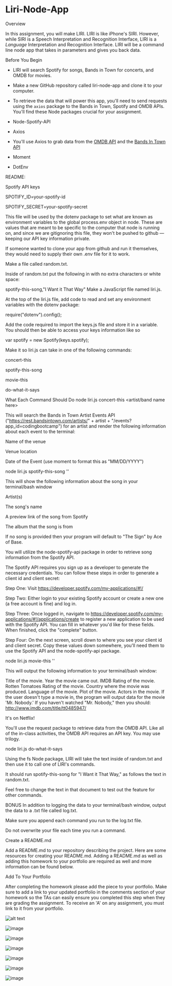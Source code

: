 # Liri-Node-App

Overview

In this assignment, you will make LIRI. LIRI is like iPhone's SIRI. However, while SIRI is a Speech Interpretation and Recognition Interface, LIRI is a _Language_ Interpretation and Recognition Interface. LIRI will be a command line node app that takes in parameters and gives you back data.

Before You Begin

*  LIRI will search Spotify for songs, Bands in Town for concerts, and OMDB for movies.

*  Make a new GitHub repository called liri-node-app and clone it to your computer.

*  To retrieve the data that will power this app, you'll need to send requests using the `axios` package to the Bands in Town, Spotify and OMDB APIs. You'll find these Node packages crucial for your assignment.

* Node-Spotify-API

* Axios

* You'll use Axios to grab data from the [OMDB API](http://www.omdbapi.com) and the [Bands In Town API](http://www.artists.bandsintown.com/bandsintown-api)

* Moment

* DotEnv

README:

Spotify API keys

SPOTIFY_ID=your-spotify-id 

SPOTIFY_SECRET=your-spotify-secret 

This file will be used by the dotenv package to set what are known as environment variables to the global process.env object in node. These are values that are meant to be specific to the computer that node is running on, and since we are gitignoring this file, they won't be pushed to github — keeping our API key information private.

If someone wanted to clone your app from github and run it themselves, they would need to supply their own .env file for it to work.

Make a file called random.txt.

Inside of random.txt put the following in with no extra characters or white space:

spotify-this-song,"I Want it That Way" Make a JavaScript file named liri.js.

At the top of the liri.js file, add code to read and set any environment variables with the dotenv package:

require("dotenv").config(); 

Add the code required to import the keys.js file and store it in a variable. You should then be able to access your keys information like so

var spotify = new Spotify(keys.spotify);

 Make it so liri.js can take in one of the following commands:

concert-this

spotify-this-song

movie-this

do-what-it-says

What Each Command Should Do node liri.js concert-this <artist/band name here>

This will search the Bands in Town Artist Events API ("https://rest.bandsintown.com/artists/" + artist + "/events?app_id=codingbootcamp") for an artist and render the following information about each event to the terminal:

Name of the venue

Venue location

Date of the Event (use moment to format this as "MM/DD/YYYY")

node liri.js spotify-this-song ''

This will show the following information about the song in your terminal/bash window

Artist(s)

The song's name

A preview link of the song from Spotify

The album that the song is from

If no song is provided then your program will default to "The Sign" by Ace of Base.

You will utilize the node-spotify-api package in order to retrieve song information from the Spotify API.

The Spotify API requires you sign up as a developer to generate the necessary credentials. You can follow these steps in order to generate a client id and client secret:

Step One: Visit https://developer.spotify.com/my-applications/#!/

Step Two: Either login to your existing Spotify account or create a new one (a free account is fine) and log in.

Step Three: Once logged in, navigate to https://developer.spotify.com/my-applications/#!/applications/create to register a new application to be used with the Spotify API. You can fill in whatever you'd like for these fields. When finished, click the "complete" button.

Step Four: On the next screen, scroll down to where you see your client id and client secret. Copy these values down somewhere, you'll need them to use the Spotify API and the node-spotify-api package.

node liri.js movie-this ''

This will output the following information to your terminal/bash window:

Title of the movie.
Year the movie came out.
IMDB Rating of the movie.
Rotten Tomatoes Rating of the movie.
Country where the movie was produced.
Language of the movie.
Plot of the movie.
Actors in the movie. If the user doesn't type a movie in, the program will output data for the movie 'Mr. Nobody.'
If you haven't watched "Mr. Nobody," then you should: http://www.imdb.com/title/tt0485947/

It's on Netflix!

You'll use the request package to retrieve data from the OMDB API. Like all of the in-class activities, the OMDB API requires an API key. You may use trilogy.

node liri.js do-what-it-says

Using the fs Node package, LIRI will take the text inside of random.txt and then use it to call one of LIRI's commands.

It should run spotify-this-song for "I Want it That Way," as follows the text in random.txt.

Feel free to change the text in that document to test out the feature for other commands.

BONUS In addition to logging the data to your terminal/bash window, output the data to a .txt file called log.txt.

Make sure you append each command you run to the log.txt file.

Do not overwrite your file each time you run a command.

Create a README.md

 Add a README.md to your repository describing the project. Here are some resources for creating your README.md.  Adding a README.md as well as adding this homework to your portfolio are required as well and more information can be found below.

Add To Your Portfolio

 After completing the homework please add the piece to your portfolio. Make sure to add a link to your updated portfolio in the comments section of your homework so the TAs can easily ensure you completed this step when they are grading the assignment. To receive an 'A' on any assignment, you must link to it from your portfolio.

![alt text](http://url/to/cid:9A21A387-3B35-43DE-BF7F-960489389621/6479D16C-DFB1-47D3-ABE0-3F8A25AB081F.png)

![image](https://user-images.githubusercontent.com/45025352/52767784-1ce67580-2ff1-11e9-926a-770798fa3858.png)

![image](https://user-images.githubusercontent.com/45025352/52767799-27a10a80-2ff1-11e9-9691-917c37d9068e.png)

![image](https://user-images.githubusercontent.com/45025352/52767811-312a7280-2ff1-11e9-9053-5fc251ded14a.png)

![image](https://user-images.githubusercontent.com/45025352/52767824-3ab3da80-2ff1-11e9-853b-915626d76594.png)

![image](https://user-images.githubusercontent.com/45025352/52767839-46070600-2ff1-11e9-910c-2a6d95f621d8.png)

![image](https://user-images.githubusercontent.com/45025352/52767851-4ef7d780-2ff1-11e9-8a51-724e42b887b1.png)

